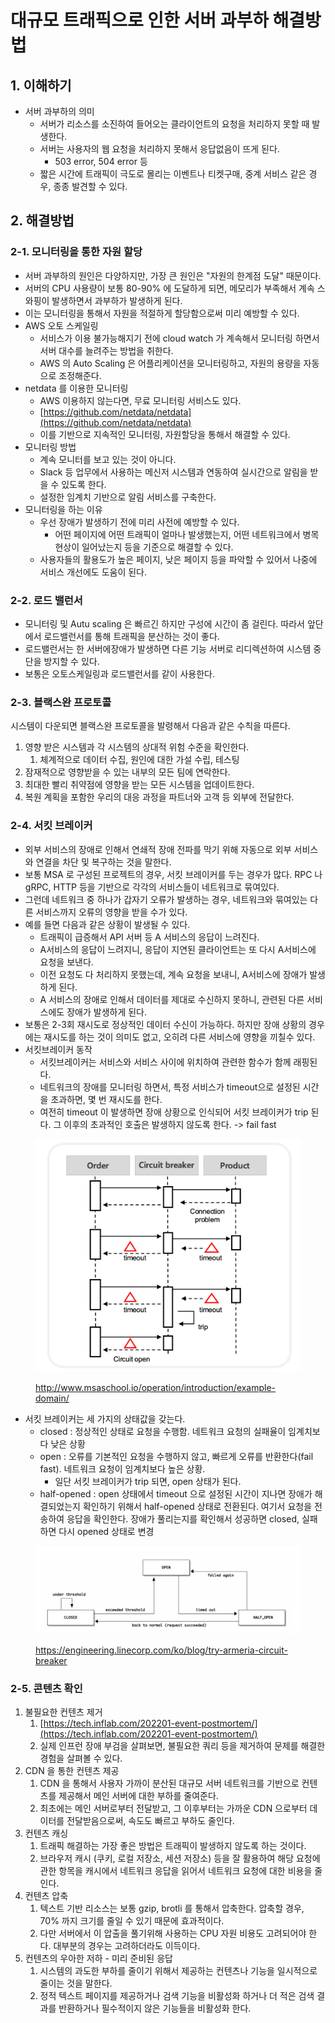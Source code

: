 # 대규모 트래픽으로 인한 서버 과부하 해결방법

## 1. 이해하기&#x20;

* 서버 과부하의 의미&#x20;
  * 서버가 리소스를 소진하여 들어오는 클라이언트의 요청을 처리하지 못할 때 발생한다.&#x20;
  * 서버는 사용자의 웹 요청을 처리하지 못해서 응답없음이 뜨게 된다.&#x20;
    * 503 error, 504 error 등&#x20;
  * 짧은 시간에 트래픽이 극도로 몰리는 이벤트나 티켓구매, 중계 서비스 같은 경우, 종종 발견할 수 있다.&#x20;

## 2. 해결방법&#x20;

### 2-1. 모니터링을 통한 자원 할당&#x20;

* 서버 과부하의 원인은 다양하지만, 가장 큰 원인은 "자원의 한계점 도달" 때문이다.&#x20;
* 서버의 CPU 사용량이 보통 80-90% 에 도달하게 되면, 메모리가 부족해서 계속 스와핑이 발생하면서 과부하가 발생하게 된다.&#x20;
* 이는 모니터링을 통해서 자원을 적절하게 할당함으로써 미리 예방할 수 있다.&#x20;
* AWS 오토 스케일링
  * 서비스가 이용 불가능해지기 전에 cloud watch 가 계속해서 모니터링 하면서 서버 대수를 늘려주는 방법을 취한다.&#x20;
  * AWS 의 Auto Scaling 은 어플리케이션을 모니터링하고, 자원의 용량을 자동으로 조정해준다.&#x20;
* &#x20;netdata 를 이용한 모니터링&#x20;
  * AWS 이용하지 않는다면, 무료 모니터링 서비스도 있다.&#x20;
  * [https://github.com/netdata/netdata](https://github.com/netdata/netdata)
  * 이를 기반으로 지속적인 모니터링, 자원할당을 통해서 해결할 수 있다.&#x20;
* 모니터링 방법&#x20;
  * 계속 모니터를 보고 있는 것이 아니다.&#x20;
  * Slack 등 업무에서 사용하는 메신저 시스템과 연동하여 실시간으로 알림을 받을 수 있도록 한다.
  * 설정한 임계치 기반으로 알림 서비스를 구축한다.&#x20;
* 모니터링을 하는 이유&#x20;
  * 우선 장애가 발생하기 전에 미리 사전에 예방할 수 있다.&#x20;
    * 어떤 페이지에 어떤 트래픽이 얼마나 발생했는지, 어떤 네트워크에서 병목현상이 일어났는지 등을 기준으로 해결할 수 있다.&#x20;
  * 사용자들의 활용도가 높은 페이지, 낮은 페이지 등을 파악할 수 있어서 나중에 서비스 개선에도 도움이 된다. &#x20;

### 2-2. 로드 밸런서&#x20;

* 모니터링 및 Autu scaling 은 빠르긴 하지만 구성에 시간이 좀 걸린다. 따라서 앞단에서 로드밸런서를 통해 트래픽을 분산하는 것이 좋다.&#x20;
* 로드밸런서는 한 서버에장애가 발생하면 다른 기능 서버로 리디렉션하여 시스템 중단을 방지할 수 있다.&#x20;
* 보통은 오토스케일링과 로드밸런서를 같이 사용한다.&#x20;

### 2-3. 블랙스완 프로토콜&#x20;

시스템이 다운되면 블랙스완 프로토콜을 발령해서 다음과 같은 수칙을 따른다.&#x20;

1. 영향 받은 시스템과 각 시스템의 상대적 위험 수준을 확인한다.&#x20;
   1. 체계적으로 데이터 수집, 원인에 대한 가설 수립, 테스팅&#x20;
2. 잠재적으로 영향받을 수 있는 내부의 모든 팀에 연락한다.&#x20;
3. 최대한 빨리 취약점에 영향을 받는 모든 시스템을 업데이트한다.&#x20;
4. 복원 계획을 포함한 우리의 대응 과정을 파트너와 고객 등 외부에 전달한다.&#x20;

### 2-4. 서킷 브레이커&#x20;

* 외부 서비스의 장애로 인해서 연쇄적 장애 전파를 막기 위해 자동으로 외부 서비스와 연결을 차단 및 복구하는 것을 말한다.&#x20;
* 보통 MSA 로 구성된 프로젝트의 경우, 서킷 브레이커를 두는 경우가 많다. RPC 나 gRPC, HTTP 등을 기반으로 각각의 서비스들이 네트워크로 묶여있다.&#x20;
* 그런데 네트워크 중 하나가 갑자기 오류가 발생하는 경우, 네트워크와 묶여있는 다른 서비스까지 오류의 영향을 받을 수가 있다.&#x20;
* 예를 들면 다음과 같은 상황이 발생될 수 있다.&#x20;
  * 트래픽이 급증해서 API 서버 등 A 서비스의 응답이 느려진다.&#x20;
  * A서비스의 응답이 느려지니, 응답이 지연된 클라이언트는 또 다시 A서비스에 요청을 보낸다.&#x20;
  * 이전 요청도 다 처리하지 못했는데, 계속 요청을 보내니, A서비스에 장애가 발생하게 된다.&#x20;
  * A 서비스의 장애로 인해서 데이터를 제대로 수신하지 못하니, 관련된 다른 서비스에도 장애가 발생하게 된다.&#x20;
* 보통은 2-3회 재시도로 정상적인 데이터 수신이 가능하다. 하지만 장애 상황의 경우에는 재시도를 하는 것이 의미도 없고, 오히려 다른 서비스에 영향을 끼칠수 있다.&#x20;
* 서킷브레이커 동작&#x20;
  * 서킷브레이커는 서비스와 서비스 사이에  위치하여 관련한 함수가 함께 래핑된다.&#x20;
  * 네트워크의 장애를 모니터링 하면서, 특정 서비스가 timeout으로 설정된 시간을 초과하면, 몇 번 재시도를 한다.&#x20;
  * 여전히 timeout 이 발생하면 장애 상황으로 인식되어 서킷 브레이커가 trip 된다. 그 이후의 초과적인 호출은 발생하지 않도록 한다. -> fail fast

<figure><img src="../../.gitbook/assets/image (8) (1) (1).png" alt=""><figcaption><p><a href="http://www.msaschool.io/operation/introduction/example-domain/">http://www.msaschool.io/operation/introduction/example-domain/</a></p></figcaption></figure>

* 서킷 브레이커는 세 가지의 상태값을 갖는다.&#x20;
  * closed : 정상적인 상태로 요청을 수행함. 네트워크 요청의 실패율이 임계치보다 낮은 상황&#x20;
  * open : 오류를 기본적인 요청을 수행하지 않고, 빠르게 오류를 반환한다(fail fast). 네트워크 요청이 임계치보다 높은 상황.&#x20;
    * 일단 서킷 브레이커가 trip 되면, open 상태가 된다.&#x20;
  * half-opened : open 상태에서 timeout 으로 설정된 시간이 지나면 장애가 해결되었는지 확인하기 위해서 half-opened 상태로 전환된다. 여기서 요청을 전송하여 응답을 확인한다. 장애가 풀리는지를 확인해서 성공하면 closed, 실패하면 다시 opened 상태로 변경&#x20;

<figure><img src="../../.gitbook/assets/image (6) (9).png" alt=""><figcaption><p><a href="https://engineering.linecorp.com/ko/blog/try-armeria-circuit-breaker">https://engineering.linecorp.com/ko/blog/try-armeria-circuit-breaker</a></p></figcaption></figure>

### 2-5. 콘텐츠 확인&#x20;

1. 불필요한 컨텐츠 제거
   1. [https://tech.inflab.com/202201-event-postmortem/](https://tech.inflab.com/202201-event-postmortem/)
   2. 실제 인프런 장애 부검을 살펴보면, 불필요한 쿼리 등을 제거하여 문제를 해결한 경험을 살펴볼 수 있다. &#x20;
2. CDN 을 통한 컨텐츠 제공&#x20;
   1. CDN 을 통해서 사용자 가까이 분산된 대규모 서버 네트워크를 기반으로 컨텐츠를 제공해서 메인 서버에 대한 부하를 줄여준다.&#x20;
   2. 최초에는 메인 서버로부터 전달받고, 그 이후부터는 가까운 CDN 으로부터 데이터를 전달받음으로써, 속도도 빠르고 부하도 줄인다. &#x20;
3. 컨텐츠 캐싱&#x20;
   1. 트래픽 해결하는 가장 좋은 방법은 트래픽이 발생하지 않도록 하는 것이다.&#x20;
   2. 브라우저 캐시 (쿠키, 로컬 저장소, 세션 저장소) 등을 잘 활용하여 해당 요청에 관한 항목을 캐시에서 네트워크 응답을 읽어서 네트워크 요청에 대한 비용을 줄인다.&#x20;
4. 컨텐츠 압축&#x20;
   1. 텍스트 기반 리소스는 보통 gzip, brotli 를 통해서 압축한다. 압축할 경우, 70% 까지 크기를 줄일 수 있기 때문에 효과적이다.&#x20;
   2. 다만 서버에서 이 압출을 풀기위해 사용하는 CPU 자원 비용도 고려되어야 한다. 대부분의 경우는 고려하더라도 이득이다.&#x20;
5. 컨텐츠의 우아한 저하 - 미리 준비된 응답&#x20;
   1. 시스템의 과도한 부하를 줄이기 위해서 제공하는 컨텐츠나 기능을 일시적으로 줄이는 것을 말한다.&#x20;
   2. 정적 텍스트 페이지를 제공하거나 검색 기능을 비활성화 하거나 더 적은 검색 결과를 반환하거나 필수적이지 않은 기능들을 비활성화 한다.&#x20;
